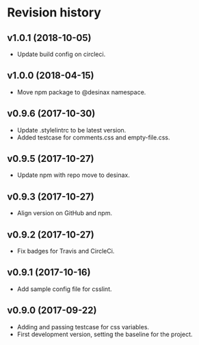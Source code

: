 Revision history
=======================================



v1.0.1 (2018-10-05)
---------------------------------------

* Update build config on circleci.



v1.0.0 (2018-04-15)
---------------------------------------

* Move npm package to @desinax namespace.



v0.9.6 (2017-10-30)
---------------------------------------

* Update .stylelintrc to be latest version.
* Added testcase for comments.css and empty-file.css.



v0.9.5 (2017-10-27)
---------------------------------------

* Update npm with repo move to desinax.



v0.9.3 (2017-10-27)
---------------------------------------

* Align version on GitHub and npm.



v0.9.2 (2017-10-27)
---------------------------------------

* Fix badges for Travis and CircleCi.



v0.9.1 (2017-10-16)
---------------------------------------

* Add sample config file for csslint.



v0.9.0 (2017-09-22)
---------------------------------------

* Adding and passing testcase for css variables.
* First development version, setting the baseline for the project.
